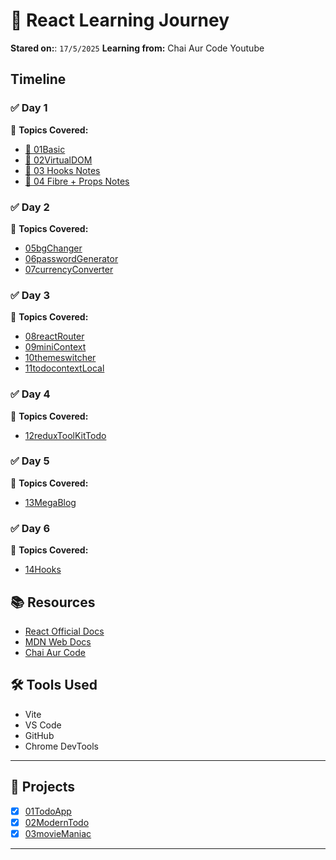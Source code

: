 # 📘 React Learning Journey


**Stared on:**: `17/5/2025`
**Learning from:** Chai Aur Code Youtube

## Timeline

### ✅ Day 1 
📌 **Topics Covered:**

- [📄 01Basic](01vitereact/README.md)
- [📄 02VirtualDOM](02custom_react/README.md)
- [📄 03 Hooks Notes](03CounterHook/README.md)
- [📄 04 Fibre + Props Notes](04TailwindProps/README.md)


### ✅ Day 2 
📌 **Topics Covered:**
- [05bgChanger](05bgChanger/README.md)
- [06passwordGenerator](06passwordGenerator/README.md)
- [07currencyConverter](07currencyConverter/README.md)



### ✅ Day 3 
📌 **Topics Covered:**
- [08reactRouter](08reactRouter/README.md)
- [09miniContext](09miniContext/README.md)
- [10themeswitcher](10themeswitcher/README.md)
- [11todocontextLocal](11todocontextLocal/README.md)


### ✅ Day 4
📌 **Topics Covered:**

- [12reduxToolKitTodo](12reduxToolKitTodo/README.md)

### ✅ Day 5
📌 **Topics Covered:**

- [13MegaBlog](13MegaBlog/README.md)

### ✅ Day 6
📌 **Topics Covered:**

- [14Hooks](14Hooks/README.md)








## 📚 Resources

- [React Official Docs](https://react.dev)
- [MDN Web Docs](https://developer.mozilla.org)
- [Chai Aur Code](https://www.youtube.com/@ChaiAurCode)


## 🛠️ Tools Used

- Vite 
- VS Code
- GitHub
- Chrome DevTools

---


## 🎯 Projects

- [x] [01TodoApp](project/01TodoApp/README.md)
- [x] [02ModernTodo](project/02ModernTodo/README.md)
- [x] [03movieManiac](project/03movieManiac/README.md)

---